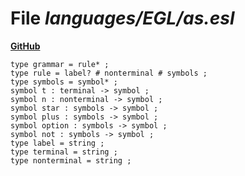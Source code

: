 # File _languages/EGL/as.esl_
**[GitHub](https://github.com/softlang/yas/blob/master/languages/EGL/as.esl)**
```
type grammar = rule* ;
type rule = label? # nonterminal # symbols ;
type symbols = symbol* ;
symbol t : terminal -> symbol ;
symbol n : nonterminal -> symbol ;
symbol star : symbols -> symbol ;
symbol plus : symbols -> symbol ;
symbol option : symbols -> symbol ;
symbol not : symbols -> symbol ;
type label = string ;
type terminal = string ;
type nonterminal = string ;
```
